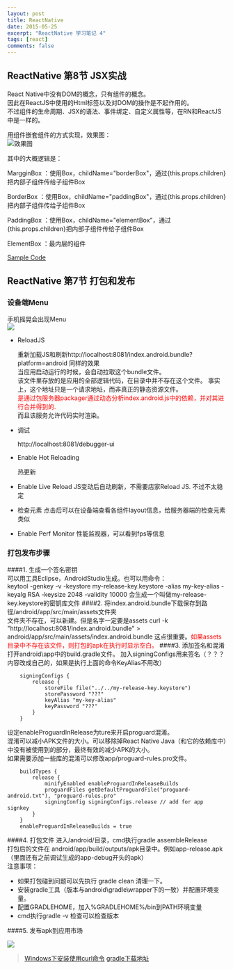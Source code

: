 ```yaml
---
layout: post
title: ReactNative
date: 2015-05-25
excerpt: "ReactNative 学习笔记 4"
tags: [react]
comments: false
---
```



## ReactNative  第8节 JSX实战
React Native中没有DOM的概念，只有组件的概念。<br/>
因此在ReactJS中使用的Html标签以及对DOM的操作是不起作用的。<br/>
不过组件的生命周期、JSX的语法、事件绑定、自定义属性等，在RN和ReactJS中是一样的。

用组件嵌套组件的方式实现，效果图：<br/>
![效果图](http://i.imgur.com/RlUC68h.jpg)

其中的大概逻辑是：

MargginBox ：使用Box，childName="borderBox"，通过{this.props.children}把内部子组件传给子组件Box

BorderBox ：使用Box，childName="paddingBox"，通过{this.props.children}把内部子组件传给子组件Box

PaddingBox ：使用Box，childName="elementBox"，通过{this.props.children}把内部子组件传给子组件Box

ElementBox ：最内层的组件

[Sample Code](https://github.com/vivianking6855/ReactNativeProject/blob/master/TwoReactNative/index.android.js)


## ReactNative 第7节 打包和发布
### 设备端Menu
手机摇晃会出现Menu<br/>
![](http://i.imgur.com/oHDFEIR.jpg)

- ReloadJS

    重新加载JS和刷新http://localhost:8081/index.android.bundle?platform=android 同样的效果<br/>
    当应用启动运行的时候，会自动拉取这个bundle文件。<br/>
    该文件里存放的是应用的全部逻辑代码，在目录中并不存在这个文件。
    事实上，这个地址只是一个请求地址，而非真正的静态资源文件。<br/>
    <font color="red">是通过包服务器packager通过动态分析index.android.js中的依赖，并对其进行合并得到的.</font><br/>
     而且该服务允许代码实时渲染。

- 调试

    http://localhost:8081/debugger-ui

- Enable Hot Reloading

    热更新
    
- Enable Live Reload
    JS变动后自动刷新，不需要店家Reload JS. 不过不太稳定
    
- 检查元素
    点击后可以在设备端查看各组件layout信息，给服务器端的检查元素类似
  
- Enable Perf Monitor
    性能监视器，可以看到fps等信息

### 打包发布步骤

####1. 生成一个签名密钥</br>
   可以用工具Eclipse，AndroidStudio生成。也可以用命令：</br>
   keytool -genkey -v -keystore my-release-key.keystore -alias my-key-alias -keyalg RSA -keysize 2048 -validity 10000
   会生成一个叫做my-release-key.keystore的密钥库文件
####2. 将index.android.bundle下载保存到路径/android/app/src/main/assets文件夹</br>
   文件夹不存在，可以新建。但是名字一定要是assets
   curl -k "http://localhost:8081/index.android.bundle" > android/app/src/main/assets/index.android.bundle
   这点很重要。<font color="red">如果assets目录中不存在该文件，则打包的apk在执行时显示空白。</font>
####3. 添加签名和混淆
   打开android\app中的build.gradle文件。
   加入signingConfigs用来签名（？？？内容改成自己的，如果是执行上面的命令KeyAlias不用改）</br>
   
        signingConfigs {
            release {
                storeFile file("../../my-release-key.keystore")
                storePassword "???"
                keyAlias "my-key-alias"
                keyPassword "???"
            }
        }
   设定enableProguardInRelease为ture来开启proguard混淆。</br>
   混淆可以减小APK文件的大小。可以移除掉React Native Java（和它的依赖库中）中没有被使用到的部分，最终有效的减少APK的大小。</br>
   如果需要添加一些库的混淆可以修改app/proguard-rules.pro文件。</br>   
    
        buildTypes {
            release {
                minifyEnabled enableProguardInReleaseBuilds
                proguardFiles getDefaultProguardFile("proguard-android.txt"), "proguard-rules.pro"
                signingConfig signingConfigs.release // add for app signkey
            }
        }
        enableProguardInReleaseBuilds = true
 
####4. 打包文件
   进入/android/目录，cmd执行gradle assembleRelease</br>
   打包后的文件在 android/app/build/outputs/apk目录中。例如app-release.apk（里面还有之前调试生成的app-debug开头的apk）</br>
   注意事项：</br>

   - 如果打包碰到问题可以先执行 gradle clean 清理一下。
   - 安装gradle工具（版本与android\gradle\wrapper下的一致）并配置环境变量。
   - 配置GRADLEHOME，加入%GRADLEHOME%/bin到PATH环境变量
   - cmd执行gradle -v 检查可以检查版本

####5. 发布apk到应用市场

![](http://i.imgur.com/S8sLXQ9.png)

> [Windows下安装使用curl命令](http://jingyan.baidu.com/article/a681b0dec4c67a3b1943467c.html)
> [gradle下载地址](http://services.gradle.org/distributions)